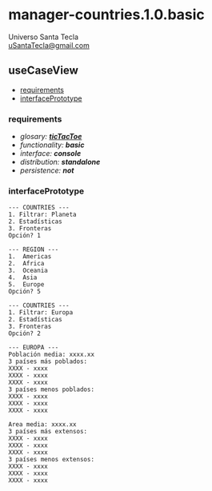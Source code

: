 # manager-countries.1.0.basic
Universo Santa Tecla  
[uSantaTecla@gmail.com](mailto:uSantaTecla@gmail.com)  
  
## useCaseView 

* [requirements](#requirements)   
* [interfacePrototype](#interfacePrototype)   

### requirements 

* _glosary: **[ticTacToe](../README.md)**_
* _functionality: **basic**_
* _interface: **console**_
* _distribution: **standalone**_
* _persistence: **not**_

### interfacePrototype
  
```
--- COUNTRIES ---
1. Filtrar: Planeta
2. Estadísticas
3. Fronteras
Opción? 1

--- REGION ---
1. 	Americas
2.	Africa 
3.	Oceania 
4.	Asia
5.  Europe
Opción? 5

--- COUNTRIES ---
1. Filtrar: Europa
2. Estadísticas
3. Fronteras
Opción? 2

--- EUROPA ---
Población media: xxxx.xx
3 países más poblados:
XXXX - xxxx
XXXX - xxxx
XXXX - xxxx
3 países menos poblados:
XXXX - xxxx
XXXX - xxxx
XXXX - xxxx

Area media: xxxx.xx
3 países más extensos:
XXXX - xxxx
XXXX - xxxx
XXXX - xxxx
3 países menos extensos:
XXXX - xxxx
XXXX - xxxx
XXXX - xxxx



```
